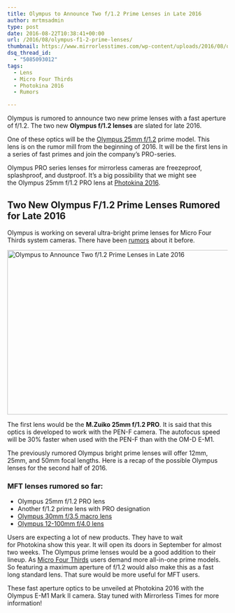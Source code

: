 ```yaml
---
title: Olympus to Announce Two f/1.2 Prime Lenses in Late 2016
author: mrtmsadmin
type: post
date: 2016-08-22T10:38:41+00:00
url: /2016/08/olympus-f1-2-prime-lenses/
thumbnail: https://www.mirrorlesstimes.com/wp-content/uploads/2016/08/olympus-f1-2-prime-lenses.png
dsq_thread_id:
  - "5085093012"
tags:
  - Lens
  - Micro Four Thirds
  - Photokina 2016
  - Rumors

---
```

Olympus is rumored to announce two new prime lenses with a fast aperture of f/1.2. The two new **Olympus f/1.2 lenses** are slated for late 2016.

One of these optics will be the [Olympus 25mm f/1.2][1] prime model. This lens is on the rumor mill from the beginning of 2016. It will be the first lens in a series of fast primes and join the company’s PRO-series.

Olympus PRO series lenses for mirrorless cameras are freezeproof, splashproof, and dustproof. It’s a big possibility that we might see the Olympus 25mm f/1.2 PRO lens at <a title="photokina 2014" href="https://www.mirrorlesstimes.com/tag/photokina-2016/" target="_blank">Photokina 2016</a>.<!--more-->

## Two New Olympus F/1.2 Prime Lenses Rumored for Late 2016

Olympus is working on several ultra-bright prime lenses for Micro Four Thirds system cameras. There have been <a href="http://www.dailycameranews.com/2015/09/olympus-e-m1-mark-ii-and-f1-aperture-prime-lens-rumors/" target="_blank">rumors</a> about it before.

<img class="alignnone wp-image-480 size-full" title="Olympus to Announce Two f/1.2 Prime Lenses in Late 2016" src="https://i1.wp.com/www.mirrorlesstimes.com/wp-content/uploads/2016/08/olympus-f1-2-prime-lenses.png?resize=600%2C375&#038;ssl=1" alt="Olympus to Announce Two f/1.2 Prime Lenses in Late 2016" width="600" height="375" srcset="https://i1.wp.com/www.mirrorlesstimes.com/wp-content/uploads/2016/08/olympus-f1-2-prime-lenses.png?w=900&ssl=1 900w, https://i1.wp.com/www.mirrorlesstimes.com/wp-content/uploads/2016/08/olympus-f1-2-prime-lenses.png?resize=300%2C187&ssl=1 300w, https://i1.wp.com/www.mirrorlesstimes.com/wp-content/uploads/2016/08/olympus-f1-2-prime-lenses.png?resize=768%2C480&ssl=1 768w" sizes="(max-width: 600px) 100vw, 600px" data-recalc-dims="1" /> 

The first lens would be the **M.Zuiko 25mm f/1.2 PRO**. It is said that this optics is developed to work with the PEN-F camera. The autofocus speed will be 30% faster when used with the PEN-F than with the OM-D E-M1.

The previously rumored Olympus bright prime lenses will offer 12mm, 25mm, and 50mm focal lengths. Here is a recap of the possible Olympus lenses for the second half of 2016.

### MFT lenses rumored so far:

  * Olympus 25mm f/1.2 PRO lens
  * Another f/1.2 prime lens with PRO designation
  * [Olympus 30mm f/3.5 macro lens][2]
  * [Olympus 12-100mm f/4.0 lens][3]

Users are expecting a lot of new products. They have to wait for Photokina show this year. It will open its doors in September for almost two weeks. The Olympus prime lenses would be a good addition to their lineup. As [Micro Four Thirds][4] users demand more all-in-one prime models. So featuring a maximum aperture of f/1.2 would also make this as a fast long standard lens. That sure would be more useful for MFT users.

These fast aperture optics to be unveiled at Photokina 2016 with the Olympus E-M1 Mark II camera. Stay tuned with Mirrorless Times for more information!

 [1]: https://www.mirrorlesstimes.com/2016/04/olympus-25mm-f1-2-lens-rumored-released-mid-2016/
 [2]: https://www.mirrorlesstimes.com/2016/05/olympus-30mm-macro-lens/
 [3]: https://www.mirrorlesstimes.com/2016/07/olympus-12-100mm-f4-0-pro-lens-coming/
 [4]: https://www.mirrorlesstimes.com/tag/micro-four-thirds/